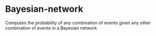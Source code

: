 # Bayesian-network
Computes the probability of any combination of events given any other combination of events in a Bayesian network

